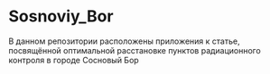 # Sosnoviy_Bor
В данном репозитории расположены приложения к статье, посвящённой оптимальной расстановке пунктов радиационного контроля в городе Сосновый Бор
